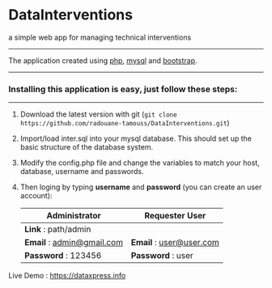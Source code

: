 # DataInterventions 
a simple web app for managing technical interventions



- - - -

The application created  using [php](http:php.net), [mysql](https://www.mysql.com) and [bootstrap](http://getbootstrap.com).



****



### Installing this application is easy, just follow these steps:
****


1. Download the latest version with git (`git clone https://github.com/radouane-tamouss/DataInterventions.git`)

2. Import/load inter.sql into your mysql database. This should set up the basic structure of the database system.

3. Modify the config.php file and change the variables to match your host, database, username and passwords.

5. Then loging by typing **username** and **password** (you can create an user account):


   Administrator                    |  Requester User            |
   ---------------------------------| ---------------------------|
   **Link**     : path/admin        |
   **Email**    : admin@gmail.com   | **Email** : user@user.com  |
   **Password** : 123456            | **Password** : user        | 

Live Demo : https://dataxpress.info

